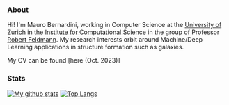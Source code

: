 ### About

Hi! I'm Mauro Bernardini, working in Computer Science at the [University of Zurich](https://www.uzh.ch/de.html) in the [Institute for Computational Science]([https://mila.quebec/en/](https://www.ics.uzh.ch/en/)) in the group of Professor [Robert Feldmann](https://www.ics.uzh.ch/~feldmann/). My research interests orbit around Machine/Deep Learning applications in structure formation such as galaxies.

My CV can be found [here (Oct. 2023)]<!--(https://hiroki11x.github.io/files/CV_HirokiNAGANUMA.pdf).-->


### Stats

[![My github stats](https://github-readme-stats.vercel.app/api?username=maurbe&count_private=true)](https://github.com/anuraghazra/github-readme-stats) [![Top Langs](https://github-readme-stats.vercel.app/api/top-langs/?username=maurbe&hide=javascript,html,css,jupyter%20notebook)](https://github.com/anuraghazra/github-readme-stats)

<!--
**maurbe/maurbe** is a ✨ _special_ ✨ repository because its `README.md` (this file) appears on your GitHub profile.

Here are some ideas to get you started:

- 🔭 I’m currently working on ...
- 🌱 I’m currently learning ...
- 👯 I’m looking to collaborate on ...
- 🤔 I’m looking for help with ...
- 💬 Ask me about ...
- 📫 How to reach me: ...
- 😄 Pronouns: ...
- ⚡ Fun fact: ...
-->

